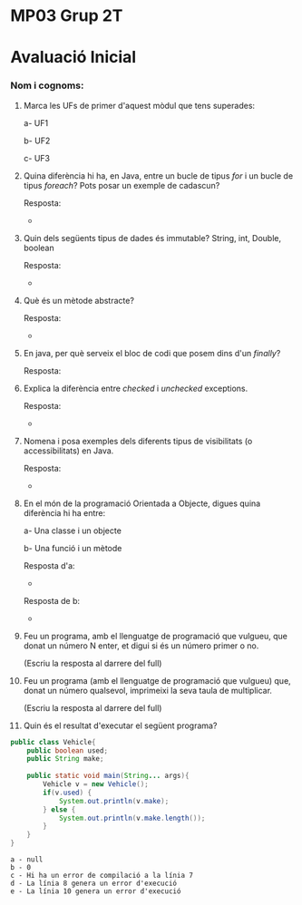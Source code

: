 # MP03 Grup 2T
# Avaluació Inicial

### Nom i cognoms:

1. Marca les UFs de primer d'aquest mòdul que tens superades:

    a- UF1

    b- UF2

    c- UF3

2. Quina diferència hi ha, en Java, entre un bucle de tipus _for_ i un bucle de tipus _foreach_? Pots posar un exemple de cadascun?

    Resposta: 
    
    
    -


3. Quin dels següents tipus de dades és immutable?
   String, int, Double, boolean

    Resposta:
    
    
    -

5. Què és un mètode abstracte?

    Resposta:


    -

6. En java, per què serveix el bloc de codi que posem dins d'un _finally_?

    Resposta: 


7. Explica la diferència entre _checked_ i _unchecked_ exceptions.

    Resposta: 


    -

8. Nomena i posa exemples dels diferents tipus de visibilitats (o accessibilitats) en Java.

    Resposta:


    -

9. En el món de la programació Orientada a Objecte, digues quina diferència hi ha entre:

    a- Una classe i un objecte

    b- Una funció i un mètode
    
    
    Resposta d'a:


    -

    Resposta de b:


    -

10. Feu un programa, amb el llenguatge de programació que vulgueu, que donat un número N enter, et digui si és un número primer o no.

    (Escriu la resposta al darrere del full)


11. Feu un programa (amb el llenguatge de programació que vulgueu) que, donat un número qualsevol, imprimeixi la seva taula de multiplicar.

    (Escriu la resposta al darrere del full)

12. Quin és el resultat d'executar el següent programa?

```java
public class Vehicle{
    public boolean used;
    public String make;
    
    public static void main(String... args){
        Vehicle v = new Vehicle();
        if(v.used) {
            System.out.println(v.make);
        } else {
            System.out.println(v.make.length());
        }
    }
}
```

    a - null
    b - 0
    c - Hi ha un error de compilació a la línia 7
    d - La línia 8 genera un error d'execució
    e - La línia 10 genera un error d'execució